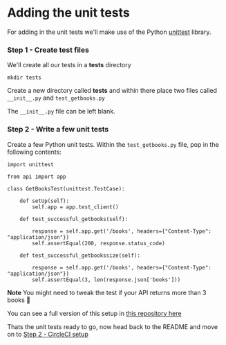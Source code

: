 # Adding the unit tests

For adding in the unit tests we'll make use of the Python [unittest](https://docs.python.org/3/library/unittest.html) library.

### Step 1 - Create test files

We'll create all our tests in a **tests** directory

```
mkdir tests
```

Create a new directory called **tests** and within there place two files called `__init__.py` and `test_getbooks.py`

The `__init__.py` file can be left blank. 

### Step 2 - Write a few unit tests

Create a few Python unit tests. Within the `test_getbooks.py` file, pop in the following contents:

```
import unittest

from api import app

class GetBooksTest(unittest.TestCase):

    def setUp(self):
        self.app = app.test_client()

    def test_successful_getbooks(self):

        response = self.app.get('/books', headers={"Content-Type": "application/json"})
        self.assertEqual(200, response.status_code)

    def test_successful_getbookssize(self):

        response = self.app.get('/books', headers={"Content-Type": "application/json"})
        self.assertEqual(3, len(response.json['books']))
```

**Note** You might need to tweak the test if your API returns more than 3 books 🙌

You can see a full version of this setup in [this repository here](../tests)

Thats the unit tests ready to go, now head back to the README and move on to [Step 2 - CircleCI setup](../README.md)